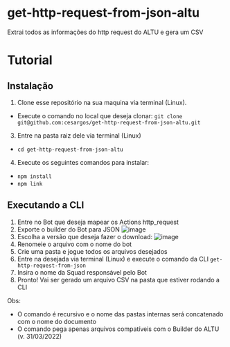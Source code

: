 # get-http-request-from-json-altu
Extrai todos as informações do http request do ALTU e gera um CSV

# Tutorial 
## Instalação
1. Clone esse repositório na sua maquina via terminal (Linux). 
  - Execute o comando no local que deseja clonar: 
  ```git clone git@github.com:cesargos/get-http-request-from-json-altu.git```
3. Entre na pasta raiz dele via terminal (Linux)
  - ```cd get-http-request-from-json-altu```
4. Execute os seguintes comandos para instalar:
  - ```npm install```
  - ```npm link```

## Executando a CLI
1. Entre no Bot que deseja mapear os Actions http_request
2. Exporte o builder do Bot para JSON
  ![image](https://user-images.githubusercontent.com/62411535/161072310-51f45f39-2b76-450e-99b4-8fc58324a041.png)
3. Escolha a versão que deseja fazer o download:
  ![image](https://user-images.githubusercontent.com/62411535/161073141-9c830820-bf5c-47b8-9704-6ebcfbe3284b.png)
4. Renomeie o arquivo com o nome do bot
5. Crie uma pasta e jogue todos os arquivos desejados
6. Entre na desejada via terminal (Linux) e execute o comando da CLI ```get-http-request-from-json```
7. Insira o nome da Squad responsável pelo Bot
8. Pronto! Vai ser gerado um arquivo CSV na pasta que estiver rodando a CLI
  
Obs: 
- O comando é recursivo e o nome das pastas internas será concatenado com o nome do documento 
- O comando pega apenas arquivos compatíveis com o Builder do ALTU (v. 31/03/2022)
